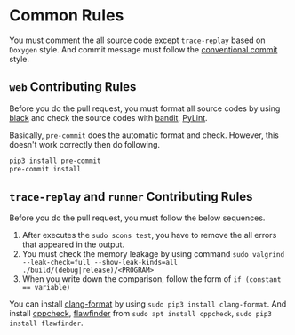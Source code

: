 # Common Rules

You must comment the all source code except `trace-replay` based on `Doxygen` style.
And commit message must follow the [conventional commit](https://www.conventionalcommits.org/en/v1.0.0/) style.

## `web` Contributing Rules

Before you do the pull request, you must format all source codes by using [black](https://github.com/psf/black)
and check the source codes with [bandit](https://github.com/PyCQA/bandit), [PyLint](https://www.pylint.org/).

Basically, `pre-commit` does the automatic format and check.
However, this doesn't work correctly then do following.

```bash
pip3 install pre-commit
pre-commit install
```

## `trace-replay` and `runner` Contributing Rules

Before you do the pull request, you must follow the below sequences.

1. After executes the `sudo scons test`, you have to remove the all errors that appeared in the output.
2. You must check the memory leakage by using command
   `sudo valgrind --leak-check=full --show-leak-kinds=all ./build/(debug|release)/<PROGRAM>`
3. When you write down the comparison, follow the form of `if (constant == variable)`

You can install [clang-format](https://clang.llvm.org/docs/ClangFormat.html) by using `sudo pip3 install clang-format`.
And install [cppcheck](http://cppcheck.sourceforge.net/), [flawfinder](https://dwheeler.com/flawfinder/) from
`sudo apt install cppcheck`, `sudo pip3 install flawfinder`.
